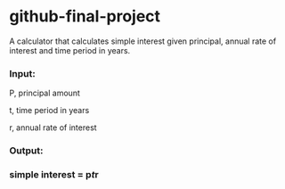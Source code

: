# github-final-project
A calculator that calculates simple interest given principal, annual rate of interest and time period in years.

### Input:

   P, principal amount
   
   t, time period in years
   
   r, annual rate of interest
   
### Output:
### simple interest = p*t*r 
